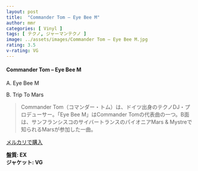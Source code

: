 ```yaml
---
layout: post
title:  "Commander Tom – Eye Bee M"
author: mmr
categories: [ Vinyl ]
tags: [ テクノ, ジャーマンテクノ ]
image: ../assets/images/Commander Tom – Eye Bee M.jpg
rating: 3.5
v-rating: VG
---
```


#### Commander Tom – Eye Bee M

A. Eye Bee M

B. Trip To Mars

> Commander Tom（コマンダー・トム）は、ドイツ出身のテクノDJ・プロデューサー。「Eye Bee M」はCommander Tomの代表曲の一つ。B面は、サンフランシスコのサイバートランスのパイオニアMars & Mystreで知られるMarsが参加した一曲。

[メルカリで購入](https://jp.mercari.com/item/m76767302335)

<div class="mt-4 mb-4 d-flex align-items-center">
<strong class="mr-1">盤質: EX</strong>
</div>
<div class="mt-4 mb-4 d-flex align-items-center">
<strong class="mr-1">ジャケット: VG</strong>
</div>
